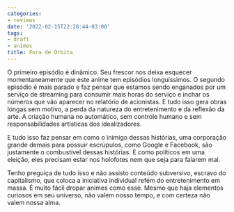 ```yaml
---
categories:
- reviews
date: '2022-02-15T22:28:44-03:00'
tags:
- draft
- animes
title: Fora de Órbita
---
```


O primeiro episódio é dinâmico. Seu frescor nos deixa esquecer momentaneamente que este anime tem episódios longuíssimos. O segundo episódio é mais parado e faz pensar que estamos sendo enganados por um serviço de streaming para consumir mais horas do serviço e inchar os números que vão aparecer no relatório de acionistas. E tudo isso gera obras longas sem motivo, a perda da natureza do entretenimento e da reflexão da arte. A criação humana no automático, sem controle humano e sem responsabilidades artísticas dos idealizadores.

E tudo isso faz pensar em como o inimigo dessas histórias, uma corporação grande demais para possuir escrúpulos, como Google e Facebook, são justamente o combustível dessas histórias. E como políticos em uma eleição, eles precisam estar nos holofotes nem que seja para falarem mal.

Tenho preguiça de tudo isso e não assisto conteúdo subversivo, escravo do capitalismo, que coloca a iniciativa individual refém do entretenimento em massa. É muito fácil dropar animes como esse. Mesmo que haja elementos curiosos em seu universo, não valem nosso tempo, e com certeza não valem nossa alma.
